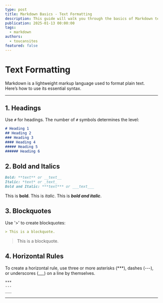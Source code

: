 ```yaml
---
type: post
title: Markdown Basics - Text Formatting
description: This guide will walk you through the basics of Markdown text formatting
publication: 2025-01-13 00:00:00
tags:
  - markdown
authors:
  - toucansites
featured: false
---
```


# Text Formatting

Markdown is a lightweight markup language used to format plain text. Here’s how to use its essential syntax.

---

## 1. Headings

Use `#` for headings. The number of `#` symbols determines the level:

```markdown
# Heading 1
## Heading 2
### Heading 3
#### Heading 4
##### Heading 5
###### Heading 6
```

## 2. Bold and Italics

```markdown
Bold: **text** or __text__
Italic: *text* or _text_
Bold and Italic: ***text*** or ___text___
```

This is **bold**.
This is _italic_.
This is ***bold and italic***.

## 3. Blockquotes

Use '>' to create blockquotes:

```markdown
> This is a blockquote.
```

> This is a blockquote.

## 4. Horizontal Rules

To create a horizontal rule, use three or more asterisks (***), dashes (---), or underscores (___) on a line by themselves.

```markdown
***
---
___
```

---
